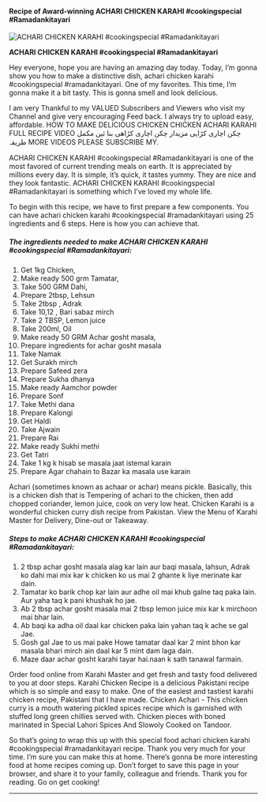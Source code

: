             

#### Recipe of Award-winning ACHARI CHICKEN KARAHI #cookingspecial #Ramadankitayari

![ACHARI CHICKEN KARAHI #cookingspecial #Ramadankitayari](https://img-global.cpcdn.com/recipes/c5b843bcc1c82a35/751x532cq70/achari-chicken-karahi-cookingspecial-ramadankitayari-recipe-main-photo.jpg)

**ACHARI CHICKEN KARAHI #cookingspecial #Ramadankitayari**

Hey everyone, hope you are having an amazing day today. Today, I’m gonna show you how to make a distinctive dish, achari chicken karahi #cookingspecial #ramadankitayari. One of my favorites. This time, I’m gonna make it a bit tasty. This is gonna smell and look delicious.

I am very Thankful to my VALUED Subscribers and Viewers who visit my Channel and give very encouraging Feed back. I always try to upload easy, affordable. HOW TO MAKE DELICIOUS CHICKEN CHICKEN ACHARI KARAHI FULL RECIPE VIDEO چکن اچاری کڑاہی مزیدار چکن اچاری کڑاھی بنا ئیں مکمل طریقہ MORE VIDEOS PLEASE SUBSCRIBE MY.

ACHARI CHICKEN KARAHI #cookingspecial #Ramadankitayari is one of the most favored of current trending meals on earth. It is appreciated by millions every day. It is simple, it’s quick, it tastes yummy. They are nice and they look fantastic. ACHARI CHICKEN KARAHI #cookingspecial #Ramadankitayari is something which I’ve loved my whole life.

To begin with this recipe, we have to first prepare a few components. You can have achari chicken karahi #cookingspecial #ramadankitayari using 25 ingredients and 6 steps. Here is how you can achieve that.

##### The ingredients needed to make ACHARI CHICKEN KARAHI #cookingspecial #Ramadankitayari:

1.  Get 1kg Chicken,
2.  Make ready 500 grm Tamatar,
3.  Take 500 GRM Dahi,
4.  Prepare 2tbsp, Lehsun
5.  Take 2tbsp , Adrak
6.  Take 10,12 , Bari sabaz mirch
7.  Take 2 TBSP, Lemon juice
8.  Take 200ml, Oil
9.  Make ready 50 GRM Achar gosht masala,
10.  Prepare ingredients for achar gosht masala
11.  Take Namak
12.  Get Surakh mirch
13.  Prepare Safeed zera
14.  Prepare Sukha dhanya
15.  Make ready Aamchor powder
16.  Prepare Sonf
17.  Take Methi dana
18.  Prepare Kalongi
19.  Get Haldi
20.  Take Ajwain
21.  Prepare Rai
22.  Make ready Sukhi methi
23.  Get Tatri
24.  Take 1 kg k hisab se masala jaat istemal karain
25.  Prepare Agar chahain to Bazar ka masala use karain

Achari (sometimes known as achaar or achar) means pickle. Basically, this is a chicken dish that is Tempering of achari to the chicken, then add chopped coriander, lemon juice, cook on very low heat. Chicken Karahi is a wonderful chicken curry dish recipe from Pakistan. View the Menu of Karahi Master for Delivery, Dine-out or Takeaway.

##### Steps to make ACHARI CHICKEN KARAHI #cookingspecial #Ramadankitayari:

1.  2 tbsp achar gosht masala alag kar lain aur baqi masala, lahsun, Adrak ko dahi mai mix kar k chicken ko us mai 2 ghante k liye merinate kar dain.
2.  Tamatar ko barik chop kar lain aur adhe oil mai khub galne taq paka lain. Aur yaha taq k pani khushak ho jae.
3.  Ab 2 tbsp achar gosht masala mai 2 tbsp lemon juice mix kar k mirchoon mai bhar lain.
4.  Ab baqi ka adha oil daal kar chicken paka lain yahan taq k ache se gal Jae.
5.  Gosh gal Jae to us mai pake Howe tamatar daal kar 2 mint bhon kar masala bhari mirch ain daal kar 5 mint dam laga dain.
6.  Maze daar achar gosht karahi tayar hai.naan k sath tanawal farmain.

Order food online from Karahi Master and get fresh and tasty food delivered to you at door steps. Karahi Chicken Recipe is a delicious Pakistani recipe which is so simple and easy to make. One of the easiest and tastiest karahi chicken recipe, Pakistani that I have made. Chicken Achari - This chicken curry is a mouth watering pickled spices recipe which is garnished with stuffed long green chillies served with. Chicken pieces with boned marinated in Special Lahori Spices And Slowoly Cooked on Tandoor.

So that’s going to wrap this up with this special food achari chicken karahi #cookingspecial #ramadankitayari recipe. Thank you very much for your time. I’m sure you can make this at home. There’s gonna be more interesting food at home recipes coming up. Don’t forget to save this page in your browser, and share it to your family, colleague and friends. Thank you for reading. Go on get cooking!

* * *